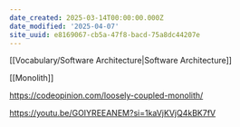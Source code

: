 ```yaml
---
date_created: 2025-03-14T00:00:00.000Z
date_modified: '2025-04-07'
site_uuid: e8169067-cb5a-47f8-bacd-75a8dc44207e
---
```


[[Vocabulary/Software Architecture|Software Architecture]]

[[Monolith]]

https://codeopinion.com/loosely-coupled-monolith/

https://youtu.be/GOIYREEANEM?si=1kaVjKVjQ4kBK7fV